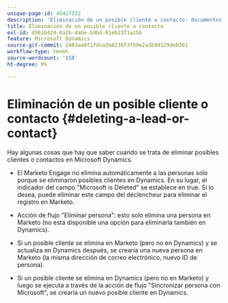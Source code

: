 ```yaml
---
unique-page-id: 45417322
description: 'Eliminación de un posible cliente o contacto: documentos de Marketo, documentación del producto'
title: Eliminación de un posible cliente o contacto
exl-id: d561b424-6a2b-4abe-b9bd-81eb23f1a25b
feature: Microsoft Dynamics
source-git-commit: 2403ae0f1fdca3b8238f3f59e2a3b94129deb301
workflow-type: tm+mt
source-wordcount: '158'
ht-degree: 0%

---
```


# Eliminación de un posible cliente o contacto {#deleting-a-lead-or-contact}

Hay algunas cosas que hay que saber cuando se trata de eliminar posibles clientes o contactos en Microsoft Dynamics.

* El Marketo Engage no elimina automáticamente a las personas solo porque se eliminaron posibles clientes en Dynamics. En su lugar, el indicador del campo &quot;Microsoft is Deleted&quot; se establece en true. Si lo desea, puede eliminar este campo del déclencheur para eliminar el registro en Marketo.

* Acción de flujo &quot;Eliminar persona&quot;: esto solo elimina una persona en Marketo (no está disponible una opción para eliminarla también en Dynamics).

* Si un posible cliente se elimina en Marketo (pero no en Dynamics) y se actualiza en Dynamics después, se crearía una nueva persona en Marketo (la misma dirección de correo electrónico, nuevo ID de persona).

* Si un posible cliente se elimina en Dynamics (pero no en Marketo) y luego se ejecuta a través de la acción de flujo &quot;Sincronizar persona con Microsoft&quot;, se crearía un nuevo posible cliente en Dynamics.
